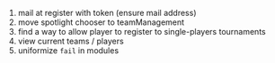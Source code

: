 1. mail at register with token (ensure mail address)
2. move spotlight chooser to teamManagement
3. find a way to allow player to register to single-players tournaments
4. view current teams / players
5. uniformize `fail` in modules
